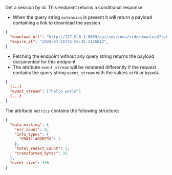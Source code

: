 Get a session by id. This endpoint returns a conditional response

- When the query string `extension` is present it will return a payload containing a link to download the session

```json
{
  "download_url": "http://127.0.0.1:8009/api/sessions/<id>/download?token=<token>&extension=csv&newline=1&event-time=0&events=o,e",
  "expire_at": "2024-07-25T15:56:35.317601Z",
}
```

- Fetching the endpoint without any query string returns the payload documented for this endpoint
- The attribute `event_stream` will be rendered differently if the request contains the query string `event_stream` with the values `utf8` or `base64`.

```json
{
  (...)
  "event_stream": ["hello world"]
  (...)
}
```

The attribute `metrics` contains the following structure:

```json
{
  "data_masking": {
    "err_count": 0,
    "info_types": {
      "EMAIL_ADDRESS": 1
    },
    "total_redact_count": 1,
    "transformed_bytes": 31
  },
  "event_size": 356
}
```
